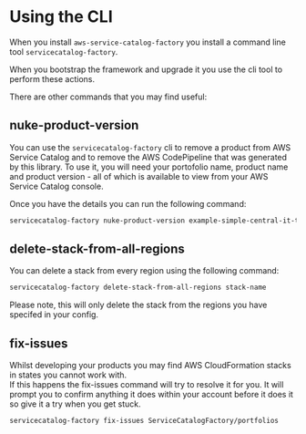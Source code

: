 Using the CLI
=============

When you install ```aws-service-catalog-factory``` you install a command line tool ```servicecatalog-factory```.

When you bootstrap the framework and upgrade it you use the cli tool to perform these actions.

There are other commands that you may find useful:

## nuke-product-version
You can use the ```servicecatalog-factory``` cli to remove a product from AWS Service Catalog and to remove
the AWS CodePipeline that was generated by this library.  To use it, you will need your portofolio name,
product name and product version - all of which is available to view from your AWS Service Catalog console.

Once you have the details you can run the following command:
```bash
servicecatalog-factory nuke-product-version example-simple-central-it-team-portfolio account-iam v1
```  

## delete-stack-from-all-regions
You can delete a stack from every region using the following command:
```bash
servicecatalog-factory delete-stack-from-all-regions stack-name
```
Please note, this will only delete the stack from the regions you have specifed in your config.


## fix-issues
Whilst developing your products you may find AWS CloudFormation stacks in states you cannot work with.  
If this happens the fix-issues command will try to resolve it for you.  It will prompt you to confirm
anything it does within your account before it does it so give it a try when you get stuck.

```bash
servicecatalog-factory fix-issues ServiceCatalogFactory/portfolios
``` 